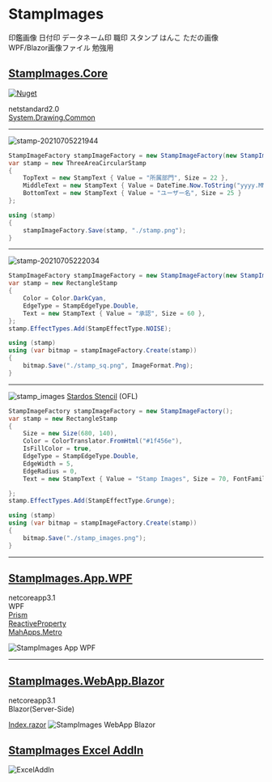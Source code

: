 # StampImages

<!-- ![stamp_images](https://user-images.githubusercontent.com/17096601/125440678-31126fea-f356-4262-8fee-485c5ac01ace.png) -->

印鑑画像 日付印 データネーム印 職印 スタンプ はんこ ただの画像  
WPF/Blazor画像ファイル 勉強用


## [StampImages.Core](https://github.com/try0/StampImages/tree/main/src/StampImages.Core)  

[![Nuget](https://img.shields.io/nuget/v/StampImages.Core)](https://www.nuget.org/packages/StampImages.Core/)

netstandard2.0  
[System.Drawing.Common](https://www.nuget.org/packages/System.Drawing.Common/)


--- 


![stamp-20210705221944](https://user-images.githubusercontent.com/17096601/124477676-3f0a0980-dddf-11eb-92ca-6b2e06e659a7.png)

```C#
StampImageFactory stampImageFactory = new StampImageFactory(new StampImageFactoryConfig());
var stamp = new ThreeAreaCircularStamp
{
    TopText = new StampText { Value = "所属部門", Size = 22 },
    MiddleText = new StampText { Value = DateTime.Now.ToString("yyyy.MM.dd"), Size = 30 },
    BottomText = new StampText { Value = "ユーザー名", Size = 25 }
};

using (stamp)
{
    stampImageFactory.Save(stamp, "./stamp.png");
}
```


--- 


![stamp-20210705222034](https://user-images.githubusercontent.com/17096601/124477687-429d9080-dddf-11eb-9e29-b7225389f8ce.png)

```C#
StampImageFactory stampImageFactory = new StampImageFactory(new StampImageFactoryConfig());
var stamp = new RectangleStamp
{
    Color = Color.DarkCyan,
    EdgeType = StampEdgeType.Double,
    Text = new StampText { Value = "承認", Size = 60 },
};
stamp.EffectTypes.Add(StampEffectType.NOISE);

using (stamp)
using (var bitmap = stampImageFactory.Create(stamp))
{
    bitmap.Save("./stamp_sq.png", ImageFormat.Png);
}
```


--- 


![stamp_images](https://user-images.githubusercontent.com/17096601/125439174-af5be80d-0eec-449b-b639-f57e2de5033c.png)
[Stardos Stencil](https://fonts.google.com/specimen/Stardos+Stencil) (OFL)

```C#
StampImageFactory stampImageFactory = new StampImageFactory();
var stamp = new RectangleStamp
{
    Size = new Size(680, 140),
    Color = ColorTranslator.FromHtml("#1f456e"),
    IsFillColor = true,
    EdgeType = StampEdgeType.Double,
    EdgeWidth = 5,
    EdgeRadius = 0,
    Text = new StampText { Value = "Stamp Images", Size = 70, FontFamily = new FontFamily("Stardos Stencil") },

};
stamp.EffectTypes.Add(StampEffectType.Grunge);

using (stamp)
using (var bitmap = stampImageFactory.Create(stamp))
{
    bitmap.Save("./stamp_images.png");
}
```


--- 

## [StampImages.App.WPF](https://github.com/try0/StampImages/tree/main/src/StampImages.App.WPF)

netcoreapp3.1  
WPF  
[Prism](https://github.com/PrismLibrary/Prism)  
[ReactiveProperty](https://github.com/runceel/ReactiveProperty)  
[MahApps.Metro](https://github.com/MahApps/MahApps.Metro)  



![StampImages App WPF](https://user-images.githubusercontent.com/17096601/124384844-1960ff80-dd0e-11eb-90a6-54da2271038a.gif)

<!-- [キャプチャー:ScreenToGif](https://github.com/NickeManarin/ScreenToGif) -->

--- 

## [StampImages.WebApp.Blazor](https://github.com/try0/StampImages/tree/main/src/StampImages.WebApp.Blazor)

netcoreapp3.1  
Blazor(Server-Side)  


[Index.razor](https://github.com/try0/StampImages/blob/main/src/StampImages.WebApp.Blazor/Pages/Index.razor)
![StampImages WebApp Blazor](https://user-images.githubusercontent.com/17096601/124589108-91f1c880-de94-11eb-8398-20e89e30ad91.gif)

## [StampImages Excel AddIn](https://github.com/try0/StampImages/tree/main/src/StampImages.OfficeAddIn.Excel)

![ExcelAddIn](https://user-images.githubusercontent.com/17096601/149352839-5f9375b2-5cfc-45de-bf7a-b0dde832f4f2.gif)



